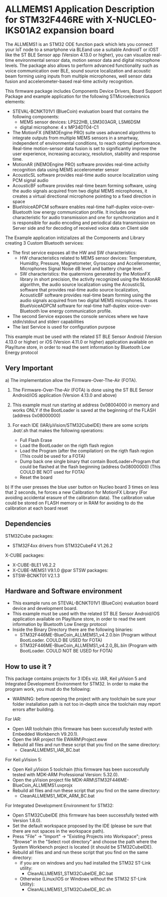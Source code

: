 # ALLMEMS1 Application Description for STM32F446RE with X-NUCLEO-IKS01A2 expansion board

The ALLMEMS1 is an STM32 ODE function pack which lets you connect your IoT node to a smartphone via BLEand use a suitable AndroidT or iOST like the ST BLE Sensor app (Version 4.13.0 or higher),
you can visualize real-time environmental sensor data, motion sensor data and digital microphone levels.
The package also allows to perform advanced functionality such as voice communication over BLE, sound source localization and acoustic beam forming using inputs from multiple microphones, well sensor data fusion and accelerometer-based real-time activity recognition. 

This firmware package includes Components Device Drivers, Board Support Package
and example application for the following STMicroelectronics elements:
 - STEVAL-BCNKT01V1 (BlueCoin) evaluation board that contains the following components:
   - MEMS sensor devices: LPS22HB, LSM303AGR, LSM6DSM
   - digital microphone: 4 x MP34DT04-C1
 - The MotionFX (iNEMOEngine PRO) suite uses advanced algorithms to integrate outputs
   from multiple MEMS sensors in a smartway, independent of environmental conditions,
   to reach optimal performance. Real-time motion-sensor data fusion is set to significantly
   improve the user experience, increasing accuracy, resolution, stability and response time.
 - MotionAR (iNEMOEngine PRO) software provides real-time activity recognition data 
   using MEMS accelerometer sensor
 - AcousticSL software provides real-time audio source localization using PCM signal audio
 - AcousticBF software provides real-time beam forming software, using the audio signals acquired from two digital MEMS microphones,
   it creates a virtual directional microphone pointing to a fixed direction in space
 - BlueVoiceADPCM software enables real-time half-duplex voice-over-Bluetooth low energy communication profile.
   It includes one characteristic for audio transmission and one for synchronization and it is responsible for audio encoding and periodical data
   transmission on Server side and for decoding of received voice data on Client side
 
The Example application initizializes all the Components and Library creating 3 Custom Bluetooth services:
 - The first service exposes all the HW and SW characteristics:
   - HW characteristics related to MEMS sensor devices: Temperature, Humidity, Pressure, Magnetometer, Gyroscope and Accelleromenter,
     Microphones Signal Noise dB level and battery charge level. 
   - SW characteristics: the quaternions generated by the MotionFX library in short precision, the activity
     recognized using the MotionAR algorithm, the audio source localization using the AcousticSL software that provides real-time audio
	 source localization, AcousticBF software provides real-time beam forming
	 using the audio signals acquired from two digital MEMS microphones.
	 It uses BlueVoiceADPCM software for real-time half-duplex voice-over-Bluetooth low energy communication profile.
 - The second Service exposes the console services where we have stdin/stdout and stderr capabilities
 - The last Service is used for configuration purpose

This example must be used with the related ST BLE Sensor Android (Version 4.13.0 or higher) or iOS (Version 4.11.0 or higher) application available on Play/itune store,
in order to read the sent information by Bluetooth Low Energy protocol

## Very Important

a) The implementation allow the Firmware-Over-The-Air (FOTA).
 
 1) The Firmware-Over-The-Air (FOTA) is done using the ST BLE Sensor Android/iOS application (Version 4.13.0 and above)
 
 2) This example must run starting at address 0x08004000 in memory and works ONLY if the BootLoader 
    is saved at the beginning of the FLASH (address 0x08000000)
 
 3) For each IDE (IAR/µVision/STM32CubeIDE) there are some scripts *.bat/*.sh that makes the following operations:
    - Full Flash Erase
    - Load the BootLoader on the rigth flash region
    - Load the Program (after the compilation) on the rigth flash region (This could be used for a FOTA)
    - Dump back one single binary that contain BootLoader+Program that could be 
      flashed at the flash beginning (address 0x08000000) (This COULD BE NOT used for FOTA)
    - Reset the board
	
b) If the user presses the blue user button on Nucleo board 3 times on less that 2 seconds, he forces a new
   Calibration for MotionFX Library (For avoiding accidental erasure of the calibration data).
   The calibration value could be stored on FLASH memory or in RAM for avoiding to do the calibration at each board reset

## Dependencies

STM32Cube packages:
  - STM32F4xx drivers from STM32CubeF4 V1.26.2
  
X-CUBE packages:
  - X-CUBE-BLE1 V6.2.2
  - X-CUBE-MEMS1 V9.1.0
@par STSW packages:
  - STSW-BCNKT01 V2.1.3

## Hardware and Software environment

- This example runs on STEVAL-BCNKT01V1 (BlueCoin) evaluation board device and development board.
- This example must be used with the related ST BLE Sensor Android/iOS application available on Play/itune store, in order to read the sent information by Bluetooth Low Energy protocol
- Inside the Binary Directory there are the following binaries:
  - STM32F446ME-BlueCoin_ALLMEMS1_v4.2.0.bin     (Program without BootLoader. COULD BE USED     for FOTA)
  - STM32F446ME-BlueCoin_ALLMEMS1_v4.2.0_BL.bin  (Program with BootLoader.    COULD NOT BE USED for FOTA)

## How to use it ?

This package contains projects for 3 IDEs viz. IAR, Keil µVision 5 and Integrated Development Environment for STM32. 
In order to make the  program work, you must do the following:
 - WARNING: before opening the project with any toolchain be sure your folder
   installation path is not too in-depth since the toolchain may report errors
   after building.

For IAR:
 - Open IAR toolchain (this firmware has been successfully tested with Embedded Workbench V9.20.1).
 - Open the IAR project file EWARM\Project.eww
 - Rebuild all files and run these script that you find on the same directory:
   - CleanALLMEMS1_IAR_BC.bat

For Keil µVision 5:
 - Open Keil µVision 5 toolchain (this firmware has been successfully tested with MDK-ARM Professional Version: 5.32.0).
 - Open the µVision project file MDK-ARM\STM32F446ME-BlueCoin_ALLMEMS1.uvprojx
 - Rebuild all files and run these script that you find on the same directory:
   - CleanALLMEMS1_MDK_ARM_BC.bat
 
For Integrated Development Environment for STM32:
 - Open STM32CubeIDE (this firmware has been successfully tested with Version 1.8.0).
 - Set the default workspace proposed by the IDE (please be sure that there are not spaces in the workspace path).
 - Press "File" -> "Import" -> "Existing Projects into Workspace"; press "Browse" in the "Select root directory" and choose the path where the System
   Workbench project is located (it should be STM32CubeIDE). 
 - Rebuild all files and and run these script that you find on the same directory:
   - if you are on windows and you had installed the STM32 ST-Link utility:
	 - CleanALLMEMS1_STM32CubeIDE_BC.bat
   - Otherwise (Linux/iOS or Windows without the STM32 ST-Link Utility):
	 - CleanALLMEMS1_STM32CubeIDE_BC.sh
